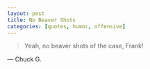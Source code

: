 ```yaml
---
layout: post
title: No Beaver Shots
categories: [quotes, humor, offensive]
---
```


>Yeah, no beaver shots of the case, Frank!

&mdash; Chuck G.